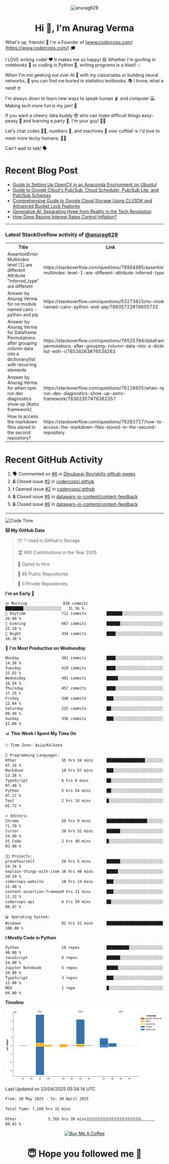 

<p align="center"> <img src="https://komarev.com/ghpvc/?username=anurag629&label=Profile%20views&color=0e75b6&style=flat" alt="anurag629" /> </p>

<h1 align="center">Hi 👋, I'm Anurag Verma</h1>

What's up, friends! 👋 I'm a Founder of [www.codercops.com](https://www.codercops.com/) 🎓

I LOVE writing code! ❤️ It makes me so happy! 😄 Whether I'm goofing in notebooks 📓 or coding in Python 🐍, writing programs is a blast! 💥

When I'm not geeking out over AI 🤖 with my classmates or building neural networks, 🧠 you can find me buried in statistics textbooks. 📚 I know, what a nerd! 🤓

I'm always down to learn new ways to speak human 🫂 and computer 💻. Making tech more fun is my jam! 🍇

If you want a cheery data buddy 😎 who can make difficult things easy-peasy 🥝 and learning a party 🎉, I'm your guy! 🙋‍♂️

Let's chat codes 👨‍💻, numbers 🧮, and machines 🤖 over coffee! ☕ I'd love to meet more techy humans. 💁‍♂️

Can't wait to talk! 🗣️

# Recent Blog Post

<!-- BLOG-POST-LIST:START -->
- [Guide to Setting Up OpenCV in an Anaconda Environment on Ubuntu!](https://codercops.tech/blog/computer-vision-bootcamp/Guide-to-Setting-Up-OpenCV-in-an-Anaconda-Environment-on-Ubuntu!)
- [Guide to Google Cloud&#39;s Pub/Sub, Cloud Scheduler, Pub/Sub Lite, and Pub/Sub Schemas](https://codercops.tech/blog/google-cloud/Google-Clouds-Pub-Sub-Cloud-Scheduler-Pub-Sub-Lite-and-Pub-Sub-Schemas)
- [Comprehensive Guide to Google Cloud Storage Using CLI/SDK and Advanced Bucket Lock Features](https://codercops.tech/blog/google-cloud/Google-Cloud-Storage-Using-CLI-SDK-and-Advanced-Bucket-Lock-Features)
- [Generative AI: Separating Hype from Reality in the Tech Revolution](https://codercops.tech/blog/tech-latest-updates/generative-ai-seperating-hype-from-reality-in-the-tech-revolution)
- [How Does Raising Interest Rates Control Inflation?](https://codercops.tech/blog/startup-unicorn/how-does-raising-interest-rates-control-inflation)
<!-- BLOG-POST-LIST:END -->

---

### Latest StackOveflow activity of [@anurag629](https://github.com/anurag629)
<table>
  <tr><th>Title</th><th>Link</th></tr>
  <!-- STACKOVERFLOW:START --><tr><td>AssertionError: MultiIndex level [1] are different Attribute &quot;inferred_type&quot; are different</td><td>https://stackoverflow.com/questions/78904985/assertionerror-multiindex-level-1-are-different-attribute-inferred-type-are</td></tr><tr><td>Answer by Anurag Verma for no module named cairo - python and pip</td><td>https://stackoverflow.com/questions/53273815/no-module-named-cairo-python-and-pip/76605722#76605722</td></tr><tr><td>Answer by Anurag Verma for Dataframe: Permutations after grouping column data into a dictionary/list with recurring elements</td><td>https://stackoverflow.com/questions/76525764/dataframe-permutations-after-grouping-column-data-into-a-dictionary-list-with-r/76534263#76534263</td></tr><tr><td>Answer by Anurag Verma for when npm run dev diagnostics show up [Astro framework]</td><td>https://stackoverflow.com/questions/76116605/when-npm-run-dev-diagnostics-show-up-astro-framework/76362357#76362357</td></tr><tr><td>How to access the markdown files stored in the second repository?</td><td>https://stackoverflow.com/questions/76283717/how-to-access-the-markdown-files-stored-in-the-second-repository</td></tr><!-- STACKOVERFLOW:END -->
</table>

# Recent GitHub Activity
<!--START_SECTION:activity-->
1. 🗣 Commented on [#6](https://github.com/Dhrubaraj-Roy/skills-github-pages/issues/6#issuecomment-2816675607) in [Dhrubaraj-Roy/skills-github-pages](https://github.com/Dhrubaraj-Roy/skills-github-pages)
2. 🔒 Closed issue [#2](https://github.com/codercops/.github/issues/2) in [codercops/.github](https://github.com/codercops/.github)
3. ❗ Opened issue [#2](https://github.com/codercops/.github/issues/2) in [codercops/.github](https://github.com/codercops/.github)
4. 🔒 Closed issue [#6](https://github.com/datawars-io-content/content-feedback/issues/6) in [datawars-io-content/content-feedback](https://github.com/datawars-io-content/content-feedback)
5. 🔒 Closed issue [#6](https://github.com/datawars-io-content/content-feedback/issues/6) in [datawars-io-content/content-feedback](https://github.com/datawars-io-content/content-feedback)
<!--END_SECTION:activity-->

---

<!--START_SECTION:waka-->
![Code Time](http://img.shields.io/badge/Code%20Time-7%2C187%20hrs%2015%20mins-blue)

**🐱 My GitHub Data** 

> 📦 ? Used in GitHub's Storage 
 > 
> 🏆 993 Contributions in the Year 2025
 > 
> 💼 Opted to Hire
 > 
> 📜 85 Public Repositories 
 > 
> 🔑 0 Private Repositories 
 > 
**I'm an Early 🐤** 

```text
🌞 Morning                836 commits         ████████░░░░░░░░░░░░░░░░░   31.56 % 
🌆 Daytime                712 commits         ███████░░░░░░░░░░░░░░░░░░   26.88 % 
🌃 Evening                667 commits         ██████░░░░░░░░░░░░░░░░░░░   25.18 % 
🌙 Night                  434 commits         ████░░░░░░░░░░░░░░░░░░░░░   16.38 % 
```
📅 **I'm Most Productive on Wednesday** 

```text
Monday                   381 commits         ████░░░░░░░░░░░░░░░░░░░░░   14.38 % 
Tuesday                  419 commits         ████░░░░░░░░░░░░░░░░░░░░░   15.82 % 
Wednesday                491 commits         █████░░░░░░░░░░░░░░░░░░░░   18.54 % 
Thursday                 457 commits         ████░░░░░░░░░░░░░░░░░░░░░   17.25 % 
Friday                   340 commits         ███░░░░░░░░░░░░░░░░░░░░░░   12.84 % 
Saturday                 225 commits         ██░░░░░░░░░░░░░░░░░░░░░░░   08.49 % 
Sunday                   336 commits         ███░░░░░░░░░░░░░░░░░░░░░░   12.68 % 
```


📊 **This Week I Spent My Time On** 

```text
🕑︎ Time Zone: Asia/Kolkata

💬 Programming Languages: 
Other                    55 hrs 34 mins      █████████████████░░░░░░░░   67.34 % 
Markdown                 10 hrs 57 mins      ███░░░░░░░░░░░░░░░░░░░░░░   13.28 % 
TypeScript               6 hrs 6 mins        ██░░░░░░░░░░░░░░░░░░░░░░░   07.40 % 
Python                   5 hrs 54 mins       ██░░░░░░░░░░░░░░░░░░░░░░░   07.17 % 
Text                     2 hrs 14 mins       █░░░░░░░░░░░░░░░░░░░░░░░░   02.72 % 

🔥 Editors: 
Chrome                   59 hrs 9 mins       ██████████████████░░░░░░░   71.70 % 
Cursor                   20 hrs 32 mins      ██████░░░░░░░░░░░░░░░░░░░   24.90 % 
VS Code                  2 hrs 48 mins       █░░░░░░░░░░░░░░░░░░░░░░░░   03.40 % 

🐱‍💻 Projects: 
proveYourself            20 hrs 5 mins       ██████░░░░░░░░░░░░░░░░░░░   24.34 % 
explain-things-with-item 16 hrs 40 mins      █████░░░░░░░░░░░░░░░░░░░░   20.19 % 
codercops-website        10 hrs 14 mins      ███░░░░░░░░░░░░░░░░░░░░░░   12.40 % 
content-assertion-framewo9 hrs 21 mins       ███░░░░░░░░░░░░░░░░░░░░░░   11.33 % 
codercops-api            6 hrs 59 mins       ██░░░░░░░░░░░░░░░░░░░░░░░   08.47 % 

💻 Operating System: 
Windows                  82 hrs 31 mins      █████████████████████████   100.00 % 
```

**I Mostly Code in Python** 

```text
Python                   10 repos            ██████████░░░░░░░░░░░░░░░   40.00 % 
JavaScript               6 repos             ██████░░░░░░░░░░░░░░░░░░░   24.00 % 
Jupyter Notebook         5 repos             █████░░░░░░░░░░░░░░░░░░░░   20.00 % 
TypeScript               3 repos             ███░░░░░░░░░░░░░░░░░░░░░░   12.00 % 
MDX                      1 repo              █░░░░░░░░░░░░░░░░░░░░░░░░   04.00 % 
```



**Timeline**

![Lines of Code chart](https://raw.githubusercontent.com/anurag629/anurag629/main/assets/bar_graph.png)


 Last Updated on 23/04/2025 05:34:14 UTC
<!--END_SECTION:waka-->

<!--START_SECTION:waka-simple-->

```text
From: 10 May 2023 - To: 20 April 2025

Total Time: 7,168 hrs 31 mins

Other              5,765 hrs 39 mins⣿⣿⣿⣿⣿⣿⣿⣿⣿⣿⣿⣿⣿⣿⣿⣿⣿⣿⣿⣿⣄⣀⣀⣀⣀   80.43 %
```

<!--END_SECTION:waka-simple-->

<p align="center"> 
<a href="https://www.buymeacoffee.com/anurag629" target="_blank"><img src="https://cdn.buymeacoffee.com/buttons/default-orange.png" alt="Buy Me A Coffee" height="60" width="250"></a>
</p>


<h1 align="center"> 😇 Hope you followed me 🥰  </h1>
